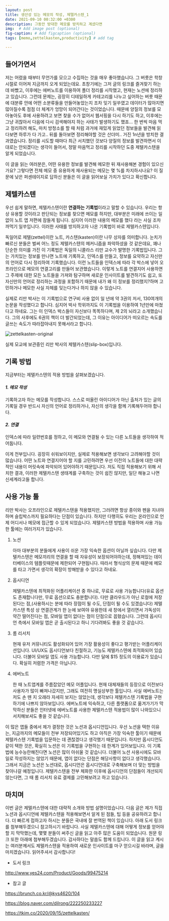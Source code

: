 ```yaml
---
layout: post
title: 생산성 있는 메모의 작성, 제텔카스텐_1
date: 2021-09-10 00:32:00 +0300
description: 그동안 방대한 메모를 방치하고 계셨다면
img:  # Add image post (optional)
fig-caption: # Add figcaption (optional)
tags: [memo,zettelkasten,productivity] # add tag

---
```


## 들어가면서

  저는 어렸을 때부터 무언가를 모으고 수집하는 것을 매우 좋아했습니다. 그 버릇은 학창시절로 이어져 지금까지 오게 되었는데요. 초창기에는 그저 글의 링크를 즐겨찾기 하는 데 바빴고, 이후에는 에버노트를 이용하여 폴더 정리를 시작했고, 현재는 노션에 정리하고 있습니다. 그런데 문제는, 굉장히 디테일하게 카테고리를 나누고 싶어하는 버릇 때문에 대분류 안에 어떤 소분류들을 만들어놓았는지 조차 잊기 일쑤였고 데이터가 많아지면 많아질수록 점점 더 체계가 엉망이 되어간다는 것이었습니다. 때문에 양질의 정보를 모아놓아도 후에 사용하려고 보면 찾을 수가 없어서 웹서핑을 다시 하기도 하고, 이후에는 그냥 귀찮아서 다음에 다시 검색해야지 하는 사태가 발생하기도 했죠... 한 번씩 마음 먹고 정리하려 해도, 마치 방청소를 할 때 처럼 과거에 재밌게 읽었던 정보들을 발견해 읽다보면 하루가 다 가고.. 뒤를 돌아보면 정리해야할 것은 산더미.. 거진 1n년을 방치한 결과였습니다. 정리를 시도할 때마다 최근 서치했던 것보다 양질의 정보를 발견하면서 이대로는 안되겠다는 생각이 들어서, 정말 마음먹고 정리를 시작하던 도중 제텔카스텐을 알게 되었습니다.

  이 글을 읽는 여러분은, 어떤 유용한 정보를 발견해 메모한 뒤 재사용해본 경험이 있으신가요? 그렇다면 전체 메모 중 유용하게 재사용되는 메모는 몇 %를 차지하시나요? 이 질문에 낮은 퍼센테이지로 답하신 분들은 이 글을 읽어보실 가치가 있다고 확신합니다. 



## 제텔카스텐

  우선 쉽게 말하면, 제텔카스텐이란 **연결하는 기록법**이라고 말할 수 있습니다. 우리는 항상 유용할 것이라고 판단되는 정보를 찾으면 메모를 하지만, 대부분은 미래에 쓰이는 일 없이 노트 앱 저편에 잠들게 됩니다. 심지어 이러한 내용의 메모를 했다 라는 사실 조차 까먹기 일쑤입니다. 이러한 사태를 방지하고자 나온 기록법이 바로 제텔카스텐입니다.

  독일어로 제텔(zettel)이란 노트, 카스텐(kasten)이란 나무 상자를 의미합니다. 눈치가 빠르신 분들은 벌써 어느 정도 제텔카스텐의 메커니즘을 파악하셨을 것 같은데요, 꽤나 단순한 의미를 가진 이 기록법은 독일의 니콜라스 리만 교수가 발명한 기록법입니다. 그는 가치있는 정보를 만나면 노트에 기록하고, 인덱스를 만들고, 정보를 요약하고 자신만의 언어로 다시 정리하여 기록했습니다. 이런 노트들을 인덱스에 따라 각 박스에 넣어 오프라인으로 메모의 연결고리를 만들어 보관했습니다. 이렇게 노트를 연결지어 사용하면 그 주제에 대한 모든 노트들을 가져와 탐구하며 새로운 인사이트를 발견하기도 쉽고, 또 자신만의 언어로 정리하는 과정을 포함하기 때문에 내가 왜 이 정보를 정리했지?하며 고민하거나 메모한 사실 자체를 잊는다거나 하지 않을 수 있습니다.

  실제로 리만 박사는 이 기록법으로 연구비 사용 없이 일 년에 약 3권의 저서, 130여개의 논문을 작성했다고 합니다. 심지어 박사 학위까지도 이 기록법을 이용하여 1년만에 마쳤다고 하네요. 그는 이 인덱스 박스들이 자신보다 똑똑하다며, 제 2의 뇌라고 소개했습니다. 그의 사후에도 6권의 책이 더 발간되었는데, 그 이유는 아이디어가 떠오르는 속도를 글쓰는 속도가 따라잡아내지 못해서라고 합니다.

![zettelkasten-original](https://user-images.githubusercontent.com/71372857/132720875-9e6487f8-4049-4396-8d85-e4e8a7c35e3e.jpeg)

실제 모교에 보관중인 리만 박사의 제텔카스텐(slip-box)입니다.



## 기록 방법

  지금부터는 제텔카스텐의 적용 방법을 살펴보겠습니다.

#### **_1. 메모 작성_**

기록하고자 하는 메모를 작성합니다. 스스로 떠올린 아이디어가 아닌 출처가 있는 글의 기록일 경우 반드시 자신의 언어로 정리하거나, 자신의 생각을 함께 기록해두어야 합니다.

#### **_2. 연결_**

인덱스에 따라 일련번호를 정하고, 이 메모와 연결될 수 있는 다른 노트들을 생각하여 적어둡니다. 



이게 전부입니다. 굉장히 쉬워보이지만, 실제로 적용해보면 생각보다 고려해야할 것이 많습니다. 어떤 노트와 연결지어야 할 지를 고민하려면 우선 이전의 노트들에 대한 대략적인 내용이 머릿속에 파악되어 있어야하기 때문입니다. 저도 직접 적용해보기 위해 서치한 결과, 이러한 제텔카스텐 생태계를 구축하는 것이 쉽진 않지만, 일단 해놓고 나면 신세계라고들 합니다. 



## 사용 가능 툴

  리만 박사는 오프라인으로 제텔카스텐을 적용했지만, 그러려면 항상 종이와 펜을 지녀야하며 슬립박스까지 필요하다는 단점이 있습니다. 하지만 다행히도 우리는 온라인으로 언제 어디서나 메모에 접근할 수 있게 되었습니다. 제텔카스텐 방법을 적용하며 사용 가능한 툴에는 여러가지가 있습니다. 

1. 노션

   아마 대부분의 분들에게 사용이 쉬운 가장 익숙한 옵션이 아닐까 싶습니다. 다만 제텔카스텐은 메모끼리의 연결을 할 때 자유성이 보장되어야하는데, 정해져있는 데이터베이스의 템플릿때문에 제한되어 구현됩니다. 따라서 형식상의 문제 때문에 메모를 타고 가면서 생각의 확장이 방해받을 수 있다고 하네요.

2. 옵시디언

   제텔카스텐에 최적화된 어플리케이션 중 하나로, 무료로 사용 가능합니다(유료 옵션도 존재합니다만, 무료 옵션으로도 충분합니다). 다만 클라우드가 아닌 로컬에 저장된다는 점,(사용하시는 분에 따라 장점이 될 수도, 단점이 될 수도 있겠습니다) 제텔카스텐 특성 상 연결관계가 한 눈에 보여야 유용한데 새 창에서 열리면서 가독성이 약간 떨어진다는 점, 모바일 앱이 없다는 점이 단점으로 꼽혔습니다. 그런데 옵시디언 측에서 모바일 앱은 곧 출시된다고 하니 기다려봐도 좋을 것 같습니다.

3. 롬 리서치

   현재 유저 커뮤니티도 활성화되어 있어 가장 활용성이 좋다고 평가받는 어플리케이션입니다. UI/UX도 옵시디언보다 친절하고, 기능도 제텔카스텐에 최적화되어 있습니다. 더불어 모바일 앱도 사용 가능합니다. 다만 달에 $15 정도의 이용료가 있습니다. 확실히 저렴한 가격은 아닙니다. 

4. 에버노트

   한 때 노트앱계를 주름잡았던 메모 어플입니다. 현재 대체재들의 등장으로 이전보다 사용자가 많이 빠져나갔지만, 그래도 여전히 명실상부한 툴입니다. 사실 에버노트는 저도 손 뗀 지 오래라 자세히 보지는 않았는데, 생각보다 제텔카스텐 기록법을 구현하기에 나쁘지 않아보입니다. 에버노트에 익숙하고, 다른 플랫폼으로 옮겨가기가 막막하신 분들은 인터넷에 에버노트를 사용한 제텔카스텐 적용법이 많이 나와있으니 서치해보셔도 좋을 것 같습니다.

  이 많은 앱들 중에서 제가 결정한 것은 노션과 옵시디언입니다. 우선 노션을 택한 이유는, 지금까지의 메모들이 전부 저장되어있기도 하고 아직은 가장 익숙한 툴이기 때문에 제텔카스텐 기록법을 입문하는 데 괜찮겠다고 생각했기 때문입니다. 하지만 옵시디언도 같이 택한 것은, 확실히 노션은 이 기록법을 구현하는 데 한계가 있어보입니다. 이 기록법에 능수능란해진다면 노션은 많이 아쉬울 것 같습니다. 더불어 노션 사용시에도 모바일로 작성하지는 않았기 때문에, 앱이 없다는 단점은 해당사항이 없다고 생각했습니다. 그래서 지금은 노션은 노션대로, 옵시디언은 옵시디언대로 구축해보며 더 맞는 방법을 찾아나갈 예정입니다. 제텔카스텐을 전부 체화한 이후에 옵시디언의 단점들이 개선되지 않는다면, 그 때 롬 리서치 유료 결제를 고민해보려고 하고 있습니다. 



## 마치며

  이번 글은 제텔카스텐에 대한 대략적 소개와 방법 설명이었습니다. 다음 글은 제가 직접 노션과 옵시디언에 제텔카스텐을 적용해보면서 알게 된 점들, 팁 등을 공유하려고 합니다. 더 빠르게 접하고자 하시는 분들은 국내에 잘 번역된 책이 있습니다. 아래 도서 링크를 첨부해두겠으니 참고하시기 바랍니다. 사실 제텔카스텐에 대해 어떻게 정보를 얻어야 할 지 막막했는데, 몇몇 분들이 써주신 글을 읽고 아주 많은 도움이 되었습니다. 원문 링크 또한 아래에 첨부해두겠습니다. 감사하다는 말씀도 함께 드립니다. 이 글을 읽고 계시는 여러분께서도 제텔카스텐을 적용하여 새로운 인사이트를 마구 얻으시길 바라며, 글을 마치겠습니다. 읽어주셔서 감사합니다!

 



* 도서 링크

 http://www.yes24.com/Product/Goods/99475214



* 참고 글

https://brunch.co.kr/@kys4620/104

https://blog.naver.com/dilrong/222250233227

https://tkim.co/2020/09/15/zettelkasten/